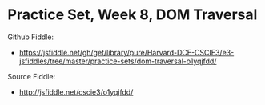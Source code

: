 # Practice Set, Week 8, DOM Traversal

Github Fiddle:
- https://jsfiddle.net/gh/get/library/pure/Harvard-DCE-CSCIE3/e3-jsfiddles/tree/master/practice-sets/dom-traversal-o1yqjfdd/

Source Fiddle:
- http://jsfiddle.net/cscie3/o1yqjfdd/

